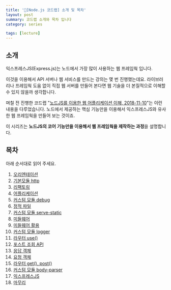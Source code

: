 ```yaml
---
title: '🌳[Node.js 코드랩] 소개 및 목차'
layout: post
summary: 코드랩 소개와 목차 입니다
category: series

tags: [lecture]
---
```


## 소개

익스프레스JS(Express.js)는 노드에서 가장 많이 사용하는 웹 프레임웍 입니다.

이것을 이용해서 API 서버나 웹 서비스를 만드는 강의는 몇 번 진행했는데요.
라이브러리나 프레임웍 도움 없이 직접 웹 서버를 만들어 본다면 웹 기술을 더 본질적으로 이해할 수 있지 않을까 생각합니다.

며칠 전 진행한 코드랩 "[노드JS를 이용한 웹 어플리케이션 이해, 2018-11-10](https://www.codelabs.kr/codelabs/detail?no=49)"는 이런 내용을 다루었습니다. 노드에서 제공하는 핵심 기능만을 이용해서 익스프레스JS와 유사한 웹 프레임웍을 만들어 보는 것이죠.

이 시리즈는 **노드JS의 코어 기능만을 이용해서 웹 프레임웍을 제작하는 과정**을 설명합니다.

## 목차

아래 순서대로 읽어 주세요.

1. [오리엔테이션](/series/2018/12/01/node-web-1_orientation.html)
1. [기본모듈 http](/series/2018/12/02/node-web-2_http.html)
1. [리팩토링](/series/2018/12/03/node-web-3_refactoring.html)
1. [어플리케이션](/series/2018/12/04/node-web-4_application.html)
1. [커스텀 모듈 debug](/series/2018/12/05/node-web-5_debug.html)
1. [정적 파일](/series/2018/12/06/node-web-6_static-files.html)
1. [커스텀 모듈 serve-static](/series/2018/12/07/node-web-7_serve-static.html)
1. [미들웨어](/series/2018/12/08/node-web-8_middleware.html)
1. [미들웨어 활용](/series/2018/12/09/node-web-9_middleware2.html)
1. [커스텀 모듈 logger](/series/2018/12/10/node-web-10_logger.html)
1. [라우터 use()](/series/2018/12/11/node-web-11_router-use.html)
1. [포스트 조회 API](/series/2018/12/12/node-web-12_get-posts-api.html)
1. [응답 객체](/series/2018/12/13/node-web-13_res.html)
1. [요청 객체](/series/2018/12/14/node-web-14_req.html)
1. [라우터 get(), post()](/series/2018/12/15/node-web-15_get_post.html)
1. [커스텀 모듈 body-parser](/series/2018/12/16/node-web-16_body-parser.html)
1. [익스프레스JS](/series/2018/12/17/node-web-17_expressjs.html)
1. [마무리](/series/2018/12/17/node-web-18_summary.html)